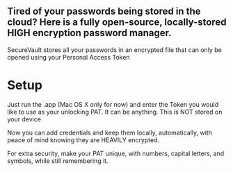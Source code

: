  ## **Tired of your passwords being stored in the cloud?** Here is a fully open-source, locally-stored HIGH encryption password manager.

SecureVault stores all your passwords in an encrypted file that can only be opened using your Personal Access Token

# Setup
Just run the .app (Mac OS X only for now) and enter the Token you would like to use as your unlocking PAT. It can be anything. This is NOT stored on your device

Now you can add credentials and keep them locally, automatically, with peace of mind knowing they are HEAVILY encrypted.

For extra security, make your PAT unique, with numbers, capital letters, and symbols, while still remembering it.
